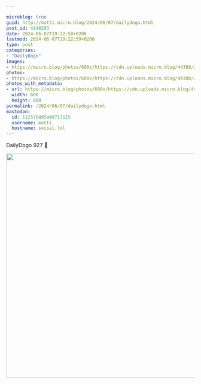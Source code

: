 ```yaml
---

microblog: true
guid: http://matti.micro.blog/2024/06/07/dailydogo.html
post_id: 4148203
date: 2024-06-07T19:22:58+0200
lastmod: 2024-06-07T19:22:59+0200
type: post
categories:
- "DailyDogo"
images:
- https://micro.blog/photos/600x/https://cdn.uploads.micro.blog/44388/2024/02565935955c411bb4e0e3c48b6ddba2.jpg
photos:
- https://micro.blog/photos/600x/https://cdn.uploads.micro.blog/44388/2024/02565935955c411bb4e0e3c48b6ddba2.jpg
photos_with_metadata:
- url: https://micro.blog/photos/600x/https://cdn.uploads.micro.blog/44388/2024/02565935955c411bb4e0e3c48b6ddba2.jpg
  width: 600
  height: 800
permalink: /2024/06/07/dailydogo.html
mastodon:
  id: 112576495440713115
  username: matti
  hostname: social.lol
---
```

DailyDogo 927 🐶

<img src="https://micro.blog/photos/600x/https://blog.martin-haehnel.de/uploads/2024/02565935955c411bb4e0e3c48b6ddba2.jpg" width="600" alt="" />

